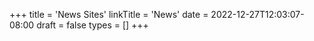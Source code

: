 +++
title = 'News Sites'
linkTitle = 'News'
date = 2022-12-27T12:03:07-08:00
draft = false
types = []
+++
